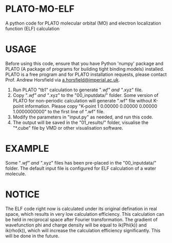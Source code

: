 # PLATO-MO-ELF
A python code for PLATO molecular orbital (MO) and electron localization function (ELF) calculation
# USAGE
Before using this code, ensure that you have Python 'numpy' package and PLATO (A package of programs for building tight binding models) installed. PLATO is a free program and for PLATO installation requests, please contact Prof. Andrew Horsfield via a.horsfield@imperial.ac.uk.
 1. Run PLATO "tb1" calculation to generate "*.wf" and "*.xyz" file.
 2. Copy "*.wf" and "*.xyz" to the "00_inputdata/" folder. Some version of PLATO for non-periodic calculation will generate ".wf" file without K-point information. Please copy "K-point 1   0.00000   0.00000   0.00000 1.0000000000" to the first line of ".wf" file.
 3. Modify the parameters in "input.py" as needed, and run this code.
 4. The output will be saved in the "01_results/" folder, visualise the "*.cube" file by VMD or other visualisation software.
# EXAMPLE
Some "*.wf" and "*.xyz" files has been pre-placed in the "00_inputdata/" folder. The default input file is configured for ELF calculation of a water molecule.
# NOTICE
The ELF code right now is calculated under its original defination in real space, which results in very low calculation efficiency. This calculation can be held in reciprocal space after Fourier transformation. The gradient of wavefunction phi and charge density will be equal to ik(Phi(k)) and ik(rho(k)), which will increase the calculation efficiency significantly. This will be done in the future.
